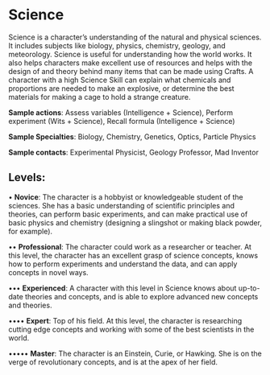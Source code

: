# Science
Science is a character’s understanding of the natural
and physical sciences. It includes subjects like biology,
physics, chemistry, geology, and meteorology. Science
is useful for understanding how the world works. It
also helps characters make excellent use of resources
and helps with the design of and theory behind many
items that can be made using Crafts. A character with
a high Science Skill can explain what chemicals and
proportions are needed to make an explosive, or determine the best materials for making a cage to hold a
strange creature.

**Sample actions**: Assess variables (Intelligence + Science),
Perform experiment (Wits + Science), Recall formula
(Intelligence + Science)

**Sample Specialties**: Biology, Chemistry, Genetics, Optics,
Particle Physics

**Sample contacts**: Experimental Physicist, Geology
Professor, Mad Inventor

## Levels:
• **Novice**: The character is a hobbyist or knowledgeable student of the sciences. She has a basic understanding of scientific principles and theories, can
perform basic experiments, and can make practical
use of basic physics and chemistry (designing a
slingshot or making black powder, for example).

•• **Professional**: The character could work as a
researcher or teacher. At this level, the character
has an excellent grasp of science concepts, knows
how to perform experiments and understand the
data, and can apply concepts in novel ways.

••• **Experienced**: A character with this level in Science
knows about up-to-date theories and concepts,
and is able to explore advanced new concepts and
theories.

•••• **Expert**: Top of his field. At this level, the character
is researching cutting edge concepts and working
with some of the best scientists in the world.

••••• **Master**: The character is an Einstein, Curie, or
Hawking. She is on the verge of revolutionary
concepts, and is at the apex of her field.